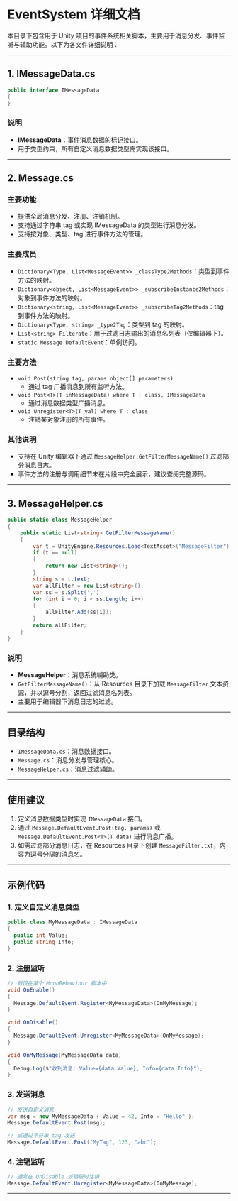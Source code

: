 # EventSystem 详细文档

本目录下包含用于 Unity 项目的事件系统相关脚本，主要用于消息分发、事件监听与辅助功能。以下为各文件详细说明：

---

## 1. IMessageData.cs

```csharp
public interface IMessageData
{
}
```

### 说明

- **IMessageData**：事件消息数据的标记接口。
- 用于类型约束，所有自定义消息数据类型需实现该接口。

---

## 2. Message.cs

### 主要功能

- 提供全局消息分发、注册、注销机制。
- 支持通过字符串 tag 或实现 IMessageData 的类型进行消息分发。
- 支持按对象、类型、tag 进行事件方法的管理。

### 主要成员

- `Dictionary<Type, List<MessageEvent>> _classType2Methods`：类型到事件方法的映射。
- `Dictionary<object, List<MessageEvent>> _subscribeInstance2Methods`：对象到事件方法的映射。
- `Dictionary<string, List<MessageEvent>> _subscribeTag2Methods`：tag 到事件方法的映射。
- `Dictionary<Type, string> _type2Tag`：类型到 tag 的映射。
- `List<string> Filterate`：用于过滤日志输出的消息名列表（仅编辑器下）。
- `static Message DefaultEvent`：单例访问。

### 主要方法

- `void Post(string tag, params object[] parameters)`
  - 通过 tag 广播消息到所有监听方法。
- `void Post<T>(T inMessageData) where T : class, IMessageData`
  - 通过消息数据类型广播消息。
- `void Unregister<T>(T val) where T : class`
  - 注销某对象注册的所有事件。

### 其他说明

- 支持在 Unity 编辑器下通过 `MessageHelper.GetFilterMessageName()` 过滤部分消息日志。
- 事件方法的注册与调用细节未在片段中完全展示，建议查阅完整源码。

---

## 3. MessageHelper.cs

```csharp
public static class MessageHelper
{
    public static List<string> GetFilterMessageName()
    {
        var t = UnityEngine.Resources.Load<TextAsset>("MessageFilter");
        if (t == null)
        {
            return new List<string>();
        }
        string s = t.text;
        var allFilter = new List<string>();
        var ss = s.Split(',');
        for (int i = 0; i < ss.Length; i++)
        {
            allFilter.Add(ss[i]);
        }
        return allFilter;
    }
}
```

### 说明

- **MessageHelper**：消息系统辅助类。
- `GetFilterMessageName()`：从 Resources 目录下加载 `MessageFilter` 文本资源，并以逗号分割，返回过滤消息名列表。
- 主要用于编辑器下消息日志的过滤。

---

## 目录结构

- `IMessageData.cs`：消息数据接口。
- `Message.cs`：消息分发与管理核心。
- `MessageHelper.cs`：消息过滤辅助。

---

## 使用建议

1. 定义消息数据类型时实现 `IMessageData` 接口。
2. 通过 `Message.DefaultEvent.Post(tag, params)` 或 `Message.DefaultEvent.Post<T>(T data)` 进行消息广播。
3. 如需过滤部分消息日志，在 Resources 目录下创建 `MessageFilter.txt`，内容为逗号分隔的消息名。

---

## 示例代码

### 1. 定义自定义消息类型

```csharp
public class MyMessageData : IMessageData
{
  public int Value;
  public string Info;
}
```

### 2. 注册监听

```csharp
// 假设在某个 MonoBehaviour 脚本中
void OnEnable()
{
  Message.DefaultEvent.Register<MyMessageData>(OnMyMessage);
}

void OnDisable()
{
  Message.DefaultEvent.Unregister<MyMessageData>(OnMyMessage);
}

void OnMyMessage(MyMessageData data)
{
  Debug.Log($"收到消息: Value={data.Value}, Info={data.Info}");
}
```

### 3. 发送消息

```csharp
// 发送自定义消息
var msg = new MyMessageData { Value = 42, Info = "Hello" };
Message.DefaultEvent.Post(msg);

// 或通过字符串 tag 发送
Message.DefaultEvent.Post("MyTag", 123, "abc");
```

### 4. 注销监听

```csharp
// 通常在 OnDisable 或销毁时注销
Message.DefaultEvent.Unregister<MyMessageData>(OnMyMessage);
```

---
